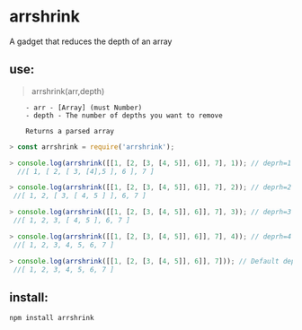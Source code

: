 # arrshrink

A gadget that reduces the depth of an array

## use:

> arrshrink(arr,depth)

        - arr - [Array] (must Number)
        - depth - The number of depths you want to remove

        Returns a parsed array

```js
> const arrshrink = require('arrshrink');

> console.log(arrshrink([[1, [2, [3, [4, 5]], 6]], 7], 1)); // deprh=1
  //[ 1, [ 2, [ 3, [4],5 ], 6 ], 7 ]

> console.log(arrshrink([[1, [2, [3, [4, 5]], 6]], 7], 2)); // deprh=2
 //[ 1, 2, [ 3, [ 4, 5 ] ], 6, 7 ]

> console.log(arrshrink([[1, [2, [3, [4, 5]], 6]], 7], 3)); // deprh=3
 //[ 1, 2, 3, [ 4, 5 ], 6, 7 ]

> console.log(arrshrink([[1, [2, [3, [4, 5]], 6]], 7], 4)); // deprh=4
 //[ 1, 2, 3, 4, 5, 6, 7 ]

> console.log(arrshrink([[1, [2, [3, [4, 5]], 6]], 7])); // Default deprh=Infinity
 //[ 1, 2, 3, 4, 5, 6, 7 ]
```

## install:

    npm install arrshrink
